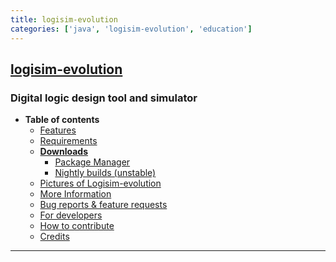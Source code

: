 ```yaml
---
title: logisim-evolution
categories: ['java', 'logisim-evolution', 'education']
---
```

## [logisim-evolution](https://github.com/logisim-evolution/logisim-evolution)

### Digital logic design tool and simulator


* **Table of contents**
  * [Features](#features)
  * [Requirements](#requirements)
  * **[Downloads](#download)**
    * [Package Manager](#package-manager)
    * [Nightly builds (unstable)](#nightly-builds)
  * [Pictures of Logisim-evolution](docs/pics.md)
  * [More Information](docs/docs.md)
  * [Bug reports & feature requests](https://github.com/logisim-evolution/logisim-evolution/issues)
  * [For developers](docs/developers.md)
  * [How to contribute](docs/developers.md#how-to-contribute)
  * [Credits](docs/credits.md)

---
